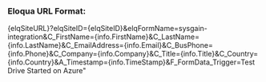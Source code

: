 
### Eloqua URL Format:  
{elqSiteURL}?elqSiteID={elqSiteID}&elqFormName=sysgain-integration&C_FirstName={info.FirstName}&C_LastName={info.LastName}&C_EmailAddress={info.Email}&C_BusPhone={info.Phone}&C_Company={info.Company}&C_Title={info.Title}&C_Country={info.Country}&A_Timestamp={info.TimeStamp}&F_FormData_Trigger=Test Drive Started on Azure"
